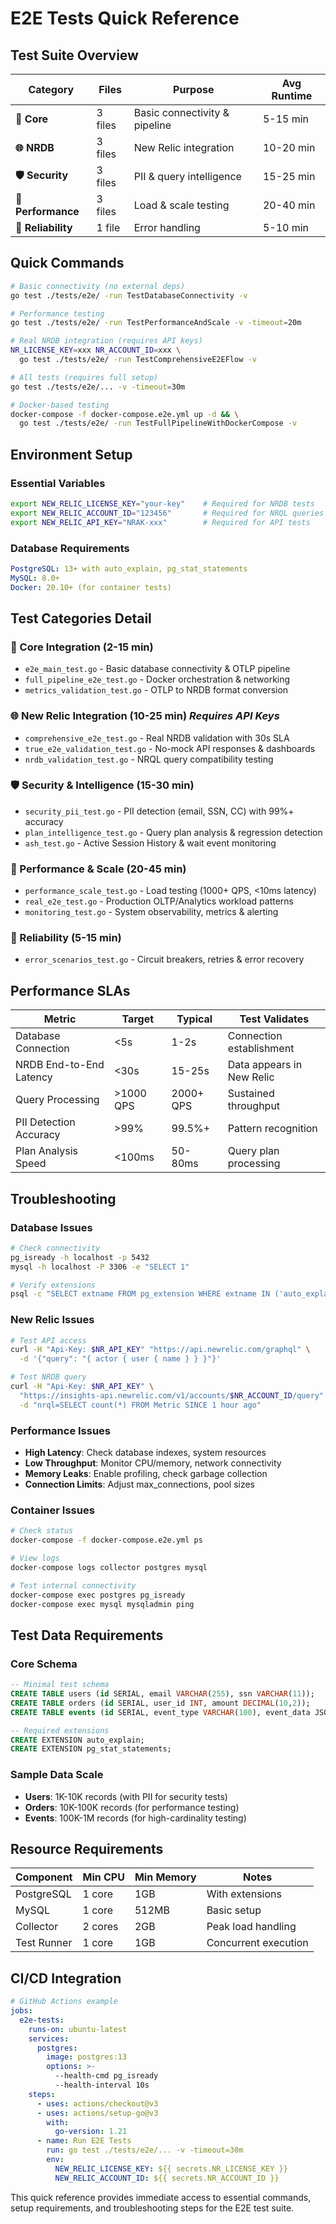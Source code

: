 # E2E Tests Quick Reference

## Test Suite Overview

| Category | Files | Purpose | Avg Runtime |
|----------|-------|---------|-------------|
| **🔌 Core** | 3 files | Basic connectivity & pipeline | 5-15 min |
| **🌐 NRDB** | 3 files | New Relic integration | 10-20 min |
| **🛡️ Security** | 3 files | PII & query intelligence | 15-25 min |
| **🚀 Performance** | 3 files | Load & scale testing | 20-40 min |
| **🔧 Reliability** | 1 file | Error handling | 5-10 min |

## Quick Commands

```bash
# Basic connectivity (no external deps)
go test ./tests/e2e/ -run TestDatabaseConnectivity -v

# Performance testing
go test ./tests/e2e/ -run TestPerformanceAndScale -v -timeout=20m

# Real NRDB integration (requires API keys)
NR_LICENSE_KEY=xxx NR_ACCOUNT_ID=xxx \
  go test ./tests/e2e/ -run TestComprehensiveE2EFlow -v

# All tests (requires full setup)
go test ./tests/e2e/... -v -timeout=30m

# Docker-based testing
docker-compose -f docker-compose.e2e.yml up -d && \
  go test ./tests/e2e/ -run TestFullPipelineWithDockerCompose -v
```

## Environment Setup

### Essential Variables
```bash
export NEW_RELIC_LICENSE_KEY="your-key"    # Required for NRDB tests
export NEW_RELIC_ACCOUNT_ID="123456"       # Required for NRQL queries  
export NEW_RELIC_API_KEY="NRAK-xxx"        # Required for API tests
```

### Database Requirements
```yaml
PostgreSQL: 13+ with auto_explain, pg_stat_statements
MySQL: 8.0+
Docker: 20.10+ (for container tests)
```

## Test Categories Detail

### 🔌 Core Integration (2-15 min)
- `e2e_main_test.go` - Basic database connectivity & OTLP pipeline
- `full_pipeline_e2e_test.go` - Docker orchestration & networking  
- `metrics_validation_test.go` - OTLP to NRDB format conversion

### 🌐 New Relic Integration (10-25 min) *Requires API Keys*
- `comprehensive_e2e_test.go` - Real NRDB validation with 30s SLA
- `true_e2e_validation_test.go` - No-mock API responses & dashboards
- `nrdb_validation_test.go` - NRQL query compatibility testing

### 🛡️ Security & Intelligence (15-30 min)
- `security_pii_test.go` - PII detection (email, SSN, CC) with 99%+ accuracy
- `plan_intelligence_test.go` - Query plan analysis & regression detection
- `ash_test.go` - Active Session History & wait event monitoring

### 🚀 Performance & Scale (20-45 min)
- `performance_scale_test.go` - Load testing (1000+ QPS, <10ms latency)
- `real_e2e_test.go` - Production OLTP/Analytics workload patterns
- `monitoring_test.go` - System observability, metrics & alerting

### 🔧 Reliability (5-15 min)
- `error_scenarios_test.go` - Circuit breakers, retries & error recovery

## Performance SLAs

| Metric | Target | Typical | Test Validates |
|--------|--------|---------|----------------|
| Database Connection | <5s | 1-2s | Connection establishment |
| NRDB End-to-End Latency | <30s | 15-25s | Data appears in New Relic |
| Query Processing | >1000 QPS | 2000+ QPS | Sustained throughput |
| PII Detection Accuracy | >99% | 99.5%+ | Pattern recognition |
| Plan Analysis Speed | <100ms | 50-80ms | Query plan processing |

## Troubleshooting

### Database Issues
```bash
# Check connectivity
pg_isready -h localhost -p 5432
mysql -h localhost -P 3306 -e "SELECT 1"

# Verify extensions
psql -c "SELECT extname FROM pg_extension WHERE extname IN ('auto_explain', 'pg_stat_statements');"
```

### New Relic Issues  
```bash
# Test API access
curl -H "Api-Key: $NR_API_KEY" "https://api.newrelic.com/graphql" \
  -d '{"query": "{ actor { user { name } } }"}'

# Test NRDB query
curl -H "Api-Key: $NR_API_KEY" \
  "https://insights-api.newrelic.com/v1/accounts/$NR_ACCOUNT_ID/query" \
  -d "nrql=SELECT count(*) FROM Metric SINCE 1 hour ago"
```

### Performance Issues
- **High Latency**: Check database indexes, system resources
- **Low Throughput**: Monitor CPU/memory, network connectivity
- **Memory Leaks**: Enable profiling, check garbage collection
- **Connection Limits**: Adjust max_connections, pool sizes

### Container Issues
```bash
# Check status
docker-compose -f docker-compose.e2e.yml ps

# View logs  
docker-compose logs collector postgres mysql

# Test internal connectivity
docker-compose exec postgres pg_isready
docker-compose exec mysql mysqladmin ping
```

## Test Data Requirements

### Core Schema
```sql
-- Minimal test schema
CREATE TABLE users (id SERIAL, email VARCHAR(255), ssn VARCHAR(11));
CREATE TABLE orders (id SERIAL, user_id INT, amount DECIMAL(10,2)); 
CREATE TABLE events (id SERIAL, event_type VARCHAR(100), event_data JSONB);

-- Required extensions
CREATE EXTENSION auto_explain;
CREATE EXTENSION pg_stat_statements;
```

### Sample Data Scale
- **Users**: 1K-10K records (with PII for security tests)
- **Orders**: 10K-100K records (for performance testing)
- **Events**: 100K-1M records (for high-cardinality testing)

## Resource Requirements

| Component | Min CPU | Min Memory | Notes |
|-----------|---------|------------|-------|
| PostgreSQL | 1 core | 1GB | With extensions |
| MySQL | 1 core | 512MB | Basic setup |
| Collector | 2 cores | 2GB | Peak load handling |
| Test Runner | 1 core | 1GB | Concurrent execution |

## CI/CD Integration

```yaml
# GitHub Actions example
jobs:
  e2e-tests:
    runs-on: ubuntu-latest
    services:
      postgres:
        image: postgres:13
        options: >-
          --health-cmd pg_isready
          --health-interval 10s
    steps:
      - uses: actions/checkout@v3
      - uses: actions/setup-go@v3
        with:
          go-version: 1.21
      - name: Run E2E Tests
        run: go test ./tests/e2e/... -v -timeout=30m
        env:
          NEW_RELIC_LICENSE_KEY: ${{ secrets.NR_LICENSE_KEY }}
          NEW_RELIC_ACCOUNT_ID: ${{ secrets.NR_ACCOUNT_ID }}
```

This quick reference provides immediate access to essential commands, setup requirements, and troubleshooting steps for the E2E test suite.